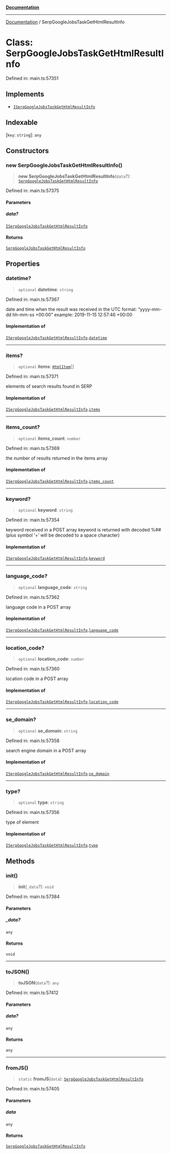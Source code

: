 [**Documentation**](../README.md)

***

[Documentation](../README.md) / SerpGoogleJobsTaskGetHtmlResultInfo

# Class: SerpGoogleJobsTaskGetHtmlResultInfo

Defined in: main.ts:57351

## Implements

- [`ISerpGoogleJobsTaskGetHtmlResultInfo`](../interfaces/ISerpGoogleJobsTaskGetHtmlResultInfo.md)

## Indexable

\[`key`: `string`\]: `any`

## Constructors

### new SerpGoogleJobsTaskGetHtmlResultInfo()

> **new SerpGoogleJobsTaskGetHtmlResultInfo**(`data`?): [`SerpGoogleJobsTaskGetHtmlResultInfo`](SerpGoogleJobsTaskGetHtmlResultInfo.md)

Defined in: main.ts:57375

#### Parameters

##### data?

[`ISerpGoogleJobsTaskGetHtmlResultInfo`](../interfaces/ISerpGoogleJobsTaskGetHtmlResultInfo.md)

#### Returns

[`SerpGoogleJobsTaskGetHtmlResultInfo`](SerpGoogleJobsTaskGetHtmlResultInfo.md)

## Properties

### datetime?

> `optional` **datetime**: `string`

Defined in: main.ts:57367

date and time when the result was received
in the UTC format: “yyyy-mm-dd hh-mm-ss +00:00”
example:
2019-11-15 12:57:46 +00:00

#### Implementation of

[`ISerpGoogleJobsTaskGetHtmlResultInfo`](../interfaces/ISerpGoogleJobsTaskGetHtmlResultInfo.md).[`datetime`](../interfaces/ISerpGoogleJobsTaskGetHtmlResultInfo.md#datetime)

***

### items?

> `optional` **items**: [`HtmlItem`](HtmlItem.md)[]

Defined in: main.ts:57371

elements of search results found in SERP

#### Implementation of

[`ISerpGoogleJobsTaskGetHtmlResultInfo`](../interfaces/ISerpGoogleJobsTaskGetHtmlResultInfo.md).[`items`](../interfaces/ISerpGoogleJobsTaskGetHtmlResultInfo.md#items)

***

### items\_count?

> `optional` **items\_count**: `number`

Defined in: main.ts:57369

the number of results returned in the items array

#### Implementation of

[`ISerpGoogleJobsTaskGetHtmlResultInfo`](../interfaces/ISerpGoogleJobsTaskGetHtmlResultInfo.md).[`items_count`](../interfaces/ISerpGoogleJobsTaskGetHtmlResultInfo.md#items_count)

***

### keyword?

> `optional` **keyword**: `string`

Defined in: main.ts:57354

keyword received in a POST array
keyword is returned with decoded %## (plus symbol ‘+’ will be decoded to a space character)

#### Implementation of

[`ISerpGoogleJobsTaskGetHtmlResultInfo`](../interfaces/ISerpGoogleJobsTaskGetHtmlResultInfo.md).[`keyword`](../interfaces/ISerpGoogleJobsTaskGetHtmlResultInfo.md#keyword)

***

### language\_code?

> `optional` **language\_code**: `string`

Defined in: main.ts:57362

language code in a POST array

#### Implementation of

[`ISerpGoogleJobsTaskGetHtmlResultInfo`](../interfaces/ISerpGoogleJobsTaskGetHtmlResultInfo.md).[`language_code`](../interfaces/ISerpGoogleJobsTaskGetHtmlResultInfo.md#language_code)

***

### location\_code?

> `optional` **location\_code**: `number`

Defined in: main.ts:57360

location code in a POST array

#### Implementation of

[`ISerpGoogleJobsTaskGetHtmlResultInfo`](../interfaces/ISerpGoogleJobsTaskGetHtmlResultInfo.md).[`location_code`](../interfaces/ISerpGoogleJobsTaskGetHtmlResultInfo.md#location_code)

***

### se\_domain?

> `optional` **se\_domain**: `string`

Defined in: main.ts:57358

search engine domain in a POST array

#### Implementation of

[`ISerpGoogleJobsTaskGetHtmlResultInfo`](../interfaces/ISerpGoogleJobsTaskGetHtmlResultInfo.md).[`se_domain`](../interfaces/ISerpGoogleJobsTaskGetHtmlResultInfo.md#se_domain)

***

### type?

> `optional` **type**: `string`

Defined in: main.ts:57356

type of element

#### Implementation of

[`ISerpGoogleJobsTaskGetHtmlResultInfo`](../interfaces/ISerpGoogleJobsTaskGetHtmlResultInfo.md).[`type`](../interfaces/ISerpGoogleJobsTaskGetHtmlResultInfo.md#type)

## Methods

### init()

> **init**(`_data`?): `void`

Defined in: main.ts:57384

#### Parameters

##### \_data?

`any`

#### Returns

`void`

***

### toJSON()

> **toJSON**(`data`?): `any`

Defined in: main.ts:57412

#### Parameters

##### data?

`any`

#### Returns

`any`

***

### fromJS()

> `static` **fromJS**(`data`): [`SerpGoogleJobsTaskGetHtmlResultInfo`](SerpGoogleJobsTaskGetHtmlResultInfo.md)

Defined in: main.ts:57405

#### Parameters

##### data

`any`

#### Returns

[`SerpGoogleJobsTaskGetHtmlResultInfo`](SerpGoogleJobsTaskGetHtmlResultInfo.md)

